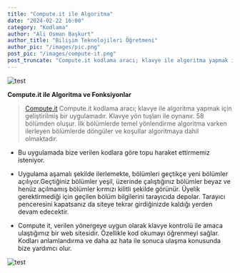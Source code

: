 ```yaml
---
title: "Compute.it ile Algoritma"
date: "2024-02-22 16:00"
category: "Kodlama"
author: "Ali Osman Başkurt"
author_title: "Bilişim Teknolojileri Öğretmeni"
author_pic: "/images/pic.png"
post_pic: "/images/compute-it.png"
post_truncate: "Compute.it kodlama aracı; klavye ile algoritma yapmak için geliştirilmiş bir uygulamadır. Klavye yön tuşları ile oynanır. 58 bölümden oluşur. İlk bölümlerde temel yönlendirme algoritma varken ilerleyen bölümlerde döngüler ve koşullar algoritmaya dahil olmaktadır."
---
```


![test](/images/compute-it.png)

**Compute.it ile Algoritma ve Fonksiyonlar**

> [Compute.it](https://compute-it.toxicode.fr) Compute.it kodlama aracı; klavye ile algoritma yapmak için geliştirilmiş bir uygulamadır. Klavye yön tuşları ile oynanır. 58 bölümden oluşur. İlk bölümlerde temel yönlendirme algoritma varken ilerleyen bölümlerde döngüler ve koşullar algoritmaya dahil olmaktadır.

- Bu uygulamada bize verilen kodlara göre topu haraket ettirmemiz isteniyor.

- Uygulama aşamalı şekilde ilerlemekte, bölümleri geçtikçe yeni bölümler açılıyor.Geçtiğiniz bölümler yeşil, üzerinde çalıştığınız bölümler beyaz ve henüz açılmamış bölümler kırmızı kilitli şekilde görünür. Üyelik gerektirmediği için geçilen bölüm bilgilerini tarayıcıda depolar. Tarayıcı penceresini kapatsanız da siteye tekrar girdiğinizde kaldığı yerden devam edecektir.

- Compute it, verilen yönergeye uygun olarak klavye kontrolü ile amaca ulaştığımız bir web sitesidir. Özellikle kod okumayı öğrenmeyi sağlar. Kodları anlamlandırma ve daha az hata ile sonuca ulaşma konusunda bize yardımcı olur.

![test](/images/compute2.png)
